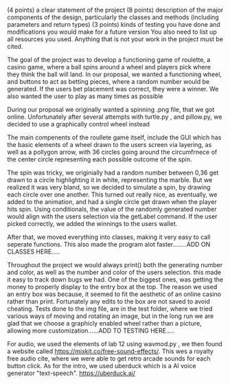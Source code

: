 (4 points) a clear statement of the project
(8 points) description of the major components of the design, particularly the classes and methods (including parameters and return types)
(3 points) kinds of testing you have done and modifications you would make for a future version
You also need to list up all resources you used. Anything that is not your work in the project must be cited.


The goal of the project was to develop a functioning game of roulette, a casino game, where a ball spins around a wheel and players pick where they think the ball will land. In our proposal, we wanted a functioning wheel, and buttons to act as betting pieces, where a random number would be generated. If the users bet placement was correct, they were a winner. We also wanted the user to play as many times as possible

During our proposal we originally wanted a spinning .png file, that we got online. Unfortunately after several attempts with turtle.py , and pillow.py, we decided to use a graphically control wheel instead

The main compenents of the roullete game itself, include the GUI which has the basic elements of a wheel drawn to the users screen via layering, as well as a pollygon arrow, with 36 circles going around the circumfrnece of the center circle representing each possible outcome of the spin.

The spin was tricky, we originially had a random number between 0,36 get drawn to a circle highlighting it in white, representing the marble. But we realized it was very bland, so we decided to simulate a spin, by drawing each circle over one another. This turned out really nice, as eventually, we added to the animation, and had a single circle get drawn when the player hits spin. Using conditionals, the value of the randomly generated number would align with the users selection via the getLabel command. If the user picked correctly, we added the winnings to the users wallet. 

After that, we moved everything into classes, making it very easy to call seperate functions. This also made the program alot faster........ADD ON CLASSES HERE.....

Throughout the project we would always print() both the generating number and color, as well as the number and color of the users selection. this made it easy to track down bugs we had. One of the biggest ones, was getting the money to properly display to the entry box at the top. The reason we used an entry box was because, it seemed to fit the aesthetic of an online casino rather than print. Fortunately any edits to the box are not saved to avoid cheating. Tests done to the img file, are in the test folder, where we tried various ways of moving and rotating an image, but in the long run we are glad that we choose a graphicly enabled wheel rather than a picture, allowing more customization......ADD TO TESTING HERE.....

For audio, we used the elements of lab 12 using wavmod.py , we then found a website called https://mixkit.co/free-sound-effects/. This wes a royalty free audio cite, where we were able to get retro arcade sounds for each button click. As for the intro, we used uberduck which is a AI voice generator "text-speech". https://uberduck.ai/

